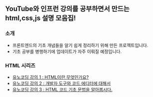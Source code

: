 ## YouTube와 인프런 강의를 공부하면서 만드는 html,css,js 설명 모음집!

### 소개

* 프론트엔드의 기초 개념들을 알기 쉽게 정리하기 위해 만든 프로젝트입니다.
* 기초 공부를 병행하기에 업데이트가 자주 이뤄질 예정입니다.

### HTML 시리즈
* [유노코딩 강의 1 : HTML이란 무엇인가요?](https://github.com/sangjun1126/HCJ_Basic/blob/main/Basic1.md)
* [유노코딩 강의 2 : 개발자 도구와 코드 에디터에 대해서](https://github.com/sangjun1126/HCJ_Basic/blob/main/Basic2.md)
* [유노코딩 강의 3 : HTML 코드 기초 문법을 알아봅시다.](https://github.com/sangjun1126/HCJ_Basic/blob/main/Basic1.md)
